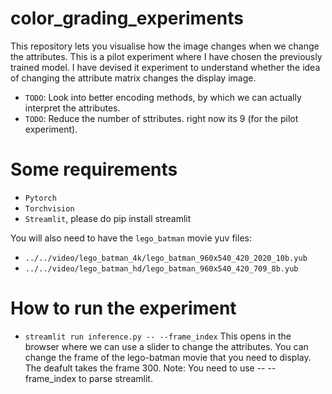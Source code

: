 # color_grading_experiments

This repository lets you visualise how the image changes when we change the attributes. This is a pilot experiment where I have chosen the previously trained model.
I have devised it experiment to understand whether the idea of changing the attribute matrix changes the display image.

* `TODO`: Look into better encoding methods, by which we can actually interpret the attributes.
* `TODO`: Reduce the number of sttributes. right now its 9 (for the pilot experiment).


# Some requirements

* `Pytorch` 
* `Torchvision` 
* `Streamlit`, please do pip install streamlit

You will also need to have the `lego_batman` movie yuv files:

* `../../video/lego_batman_4k/lego_batman_960x540_420_2020_10b.yub`
* `../../video/lego_batman_hd/lego_batman_960x540_420_709_8b.yub`


#  How to run the experiment

* `streamlit run inference.py -- --frame_index` 
This opens in the browser where we can use a slider to change the attributes.
You can change the frame of the lego-batman movie that you need to display. The deafult takes the frame 300.
Note: You need to use -- --frame_index to parse streamlit.
